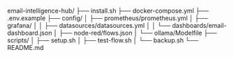 email-intelligence-hub/
├── install.sh
├── docker-compose.yml
├── .env.example
├── config/
│   ├── prometheus/prometheus.yml
│   ├── grafana/
│   │   ├── datasources/datasources.yml
│   │   └── dashboards/email-dashboard.json
│   ├── node-red/flows.json
│   └── ollama/Modelfile
├── scripts/
│   ├── setup.sh
│   ├── test-flow.sh
│   └── backup.sh
└── README.md
